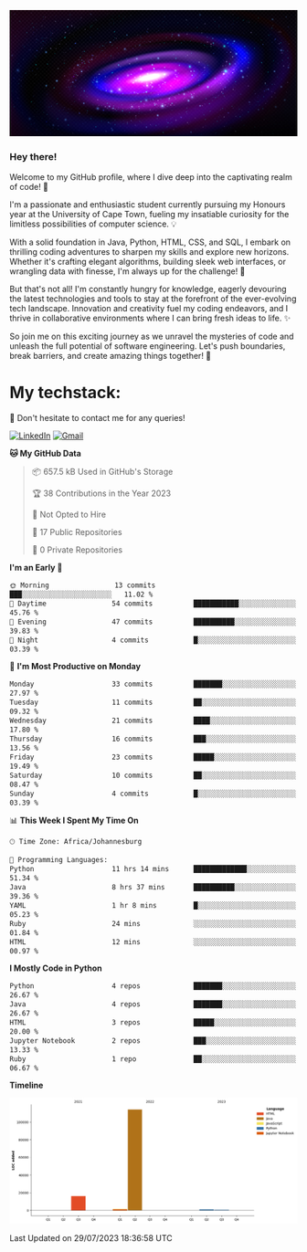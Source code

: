 ![Header Image](Header.png)


### Hey there! 

Welcome to my GitHub profile, where I dive deep into the captivating realm of code! 🚀

I'm a passionate and enthusiastic student currently pursuing my Honours year at the University of Cape Town, fueling my insatiable curiosity for the limitless possibilities of computer science. 💡

With a solid foundation in Java, Python, HTML, CSS, and SQL, I embark on thrilling coding adventures to sharpen my skills and explore new horizons. Whether it's crafting elegant algorithms, building sleek web interfaces, or wrangling data with finesse, I'm always up for the challenge! 💪

But that's not all! I'm constantly hungry for knowledge, eagerly devouring the latest technologies and tools to stay at the forefront of the ever-evolving tech landscape. Innovation and creativity fuel my coding endeavors, and I thrive in collaborative environments where I can bring fresh ideas to life. ✨

So join me on this exciting journey as we unravel the mysteries of code and unleash the full potential of software engineering. Let's push boundaries, break barriers, and create amazing things together! 🌟


# My techstack:

💬 Don't hesitate to contact me for any queries! 

[![LinkedIn][linkedin-shield]][linkedin-url] [![Gmail][gmail-shield]][gmail-url]

<!-- LinkedIn -->
[linkedin-shield]: https://img.shields.io/badge/-LinkedIn-black.svg?style=for-the-badge&logo=linkedin&colorB=555
[linkedin-url]: https://www.linkedin.com/in/dennis-hammerschlag-57aa951a2/

<!-- Gmail -->
[gmail-shield]: https://img.shields.io/badge/Gmail-D14836?style=for-the-badge&logo=gmail&logoColor=white
[gmail-url]: mailto:dennishammerschlag01@gmail.com

<!--START_SECTION:waka-->
**🐱 My GitHub Data** 

> 📦 657.5 kB Used in GitHub's Storage 
 > 
> 🏆 38 Contributions in the Year 2023
 > 
> 🚫 Not Opted to Hire
 > 
> 📜 17 Public Repositories 
 > 
> 🔑 0 Private Repositories 
 > 
**I'm an Early 🐤** 

```text
🌞 Morning                13 commits          ███░░░░░░░░░░░░░░░░░░░░░░   11.02 % 
🌆 Daytime                54 commits          ███████████░░░░░░░░░░░░░░   45.76 % 
🌃 Evening                47 commits          ██████████░░░░░░░░░░░░░░░   39.83 % 
🌙 Night                  4 commits           █░░░░░░░░░░░░░░░░░░░░░░░░   03.39 % 
```
📅 **I'm Most Productive on Monday** 

```text
Monday                   33 commits          ███████░░░░░░░░░░░░░░░░░░   27.97 % 
Tuesday                  11 commits          ██░░░░░░░░░░░░░░░░░░░░░░░   09.32 % 
Wednesday                21 commits          ████░░░░░░░░░░░░░░░░░░░░░   17.80 % 
Thursday                 16 commits          ███░░░░░░░░░░░░░░░░░░░░░░   13.56 % 
Friday                   23 commits          █████░░░░░░░░░░░░░░░░░░░░   19.49 % 
Saturday                 10 commits          ██░░░░░░░░░░░░░░░░░░░░░░░   08.47 % 
Sunday                   4 commits           █░░░░░░░░░░░░░░░░░░░░░░░░   03.39 % 
```


📊 **This Week I Spent My Time On** 

```text
🕑︎ Time Zone: Africa/Johannesburg

💬 Programming Languages: 
Python                   11 hrs 14 mins      █████████████░░░░░░░░░░░░   51.34 % 
Java                     8 hrs 37 mins       ██████████░░░░░░░░░░░░░░░   39.36 % 
YAML                     1 hr 8 mins         █░░░░░░░░░░░░░░░░░░░░░░░░   05.23 % 
Ruby                     24 mins             ░░░░░░░░░░░░░░░░░░░░░░░░░   01.84 % 
HTML                     12 mins             ░░░░░░░░░░░░░░░░░░░░░░░░░   00.97 % 
```

**I Mostly Code in Python** 

```text
Python                   4 repos             ███████░░░░░░░░░░░░░░░░░░   26.67 % 
Java                     4 repos             ███████░░░░░░░░░░░░░░░░░░   26.67 % 
HTML                     3 repos             █████░░░░░░░░░░░░░░░░░░░░   20.00 % 
Jupyter Notebook         2 repos             ███░░░░░░░░░░░░░░░░░░░░░░   13.33 % 
Ruby                     1 repo              ██░░░░░░░░░░░░░░░░░░░░░░░   06.67 % 
```



**Timeline**

![Lines of Code chart](https://raw.githubusercontent.com/dennisdeneve/dennisdeneve/main/assets/bar_graph.png)


 Last Updated on 29/07/2023 18:36:58 UTC
<!--END_SECTION:waka-->
